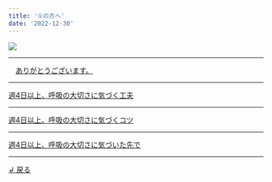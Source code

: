```yaml
---
title: '①の方へ'
date: '2022-12-30'
---
```

![](/images/1.jpg)
***
　[ありがとうございます。](/posts/1-01)
***
[ 週4日以上、呼吸の大切さに気づく工夫 ](/posts/1-02)
***
[ 週4日以上、呼吸の大切さに気づくコツ ](/posts/1-03)
***
[ 週4日以上、呼吸の大切さに気づいた先で ](/posts/1-04)
***
[ ↲ 戻る ](https://01234567890.thebase.in/about)  
